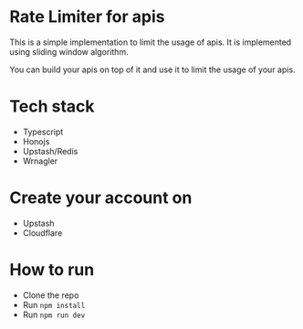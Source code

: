 # Rate Limiter for apis

This is a simple implementation to limit the usage of apis. It is implemented using sliding window algorithm.

You can build your apis on top of it and use it to limit the usage of your apis.

# Tech stack

- Typescript
- Honojs
- Upstash/Redis
- Wrnagler

# Create your account on

- Upstash
- Cloudflare

# How to run

- Clone the repo
- Run `npm install`
- Run `npm run dev`
